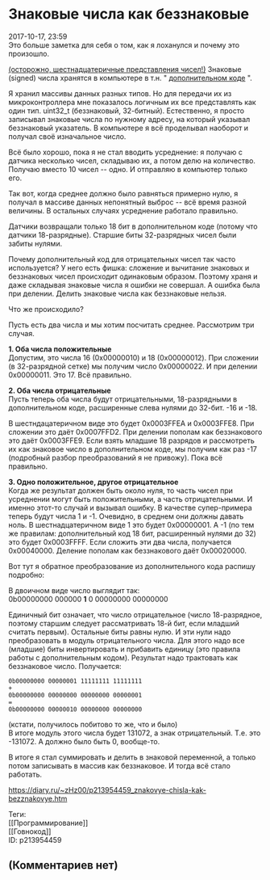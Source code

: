 Знаковые числа как беззнаковые
==============================

  
2017-10-17, 23:59  
 Это больше заметка для себя о том, как я лоханулся и почему это произошло.   
   
  [(осторожно, шестнадцатеричные представления чисел!)](https://zHz00.diary.ru/p213954459.htm?index=1#linkmore213954459m1)    Знаковые (signed) числа хранятся в компьютере в т.н. "  [дополнительном коде](https://ru.wikipedia.org/wiki/%D0%94%D0%BE%D0%BF%D0%BE%D0%BB%D0%BD%D0%B8%D1%82%D0%B5%D0%BB%D1%8C%D0%BD%D1%8B%D0%B9_%D0%BA%D0%BE%D0%B4)  ".   
   
 Я хранил массивы данных разных типов. Но для передачи их из микроконтроллера мне показалось логичным их все представлять как один тип. uint32\_t (беззнаковый, 32-битный). Естественно, я просто записывал знаковые числа по нужному адресу, на который указывал беззнаковый указатель. В компьютере я всё проделывал наоборот и получал своё изначальное число.   
   
 Всё было хорошо, пока я не стал вводить усреднение: я получаю с датчика несколько чисел, складываю их, а потом делю на количество. Получаю вместо 10 чисел -- одно. И отправляю в компьютер только его.   
   
 Так вот, когда среднее должно было равняться примерно нулю, я получал в массиве данных непонятный выброс -- всё время разной величины. В остальных случаях усреднение работало правильно.   
   
 Датчики возвращали только 18 бит в дополнительном коде (потому что датчики 18-разрядные). Старшие биты 32-разрядных чисел были забиты нулями.   
   
 Почему дополнительный код для отрицательных чисел так часто используется? У него есть фишка: сложение и вычитание знаковых и беззнаковых чисел происходит одинаковым образом. Поэтому храня и даже складывая знаковые числа я ошибки не совершал. А ошибка была при делении. Делить знаковые числа как беззнаковые нельзя.   
   
 Что же происходило?   
   
 Пусть есть два числа и мы хотим посчитать среднее. Рассмотрим три случая.   
   
  **1. Оба числа положительные**    
 Допустим, это числа 16 (0x00000010) и 18 (0x00000012). При сложении (в 32-разрядной сетке) мы получим число 0x00000022. И при делении 0x00000011. Это 17. Всё правильно.   
   
  **2. Оба числа отрицательные**    
 Пусть теперь оба числа будут отрицательными, 18-разрядными в дополнительном коде, расширенные слева нулями до 32-бит. -16 и -18.   
   
 В шестндацатеричном виде это будет 0x0003FFEA и 0x0003FFE8. При сложении это даёт 0x0007FFD2. При делении пополам как беззнакового это даёт 0x0003FFE9. Если взять младшие 18 разрядов и рассмотреть их как знаковое число в дополнительном коде, мы получим как раз -17 (подробный разбор преобразований я не привожу). Пока всё правильно.   
   
  **3. Одно положительное, другое отрицательное**    
 Когда же результат должен быть около нуля, то часть чисел при усреднении могут быть положительными, а часть отрицательными. И именно этот-то случай и вызывал ошибку. В качестве супер-примера теперь будут числа 1 и -1. Очевидно, в среднем они должны давать ноль. В шестнадцатеричном виде 1 это будет 0x00000001. А -1 (по тем же правилам: дополнительный код 18 бит, расширенный нулями до 32) это будет 0x0003FFFF. Если сложить эти два числа, получается 0x00040000. Деление пополам как беззнакового даёт 0x00020000.   
   
 Вот тут я обратное преобразование из дополнительного кода распишу подробно:   
   
 В двоичном виде число выглядит так:   
 0b00000000 000000  **1**  0 00000000 00000000   
   
 Единичный бит означает, что число отрицательное (число 18-разрядное, поэтому старшим следует рассматривать 18-й бит, если младший считать первым). Остальные биты равны нулю. И эти нули надо преобразовать в модуль отрицательного числа. Для этого надо все (младшие) биты инвертировать и прибавить единицу (это правила работы с дополнительным кодом). Результат надо трактовать как беззнаковое число. Получается:   
   
 
```
0b00000000 00000001 11111111 11111111  
+  
0b00000000 00000000 00000000 00000001  
=  
0b00000000 00000010 00000000 00000000
```
   
 (кстати, получилось побитово то же, что и было)   
 В итоге модуль этого числа будет 131072, а знак отрицательный. Т.е. это -131072. А должно было быть 0, вообще-то.   
   
 В итоге я стал суммировать и делить в знаковой переменной, а только потом записывать в массив как беззнаковое. И тогда всё стало работать.   
     
  
<https://diary.ru/~zHz00/p213954459_znakovye-chisla-kak-bezznakovye.htm>  
  
Теги:  
[[Программирование]]  
[[Говнокод]]  
ID: p213954459  


(Комментариев нет)
------------------